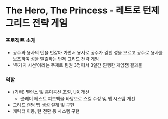 # The Hero, The Princess - 레트로 턴제 그리드 전략 게임

### 프로젝트 소개

- 공주와 용사의 턴을 번갈아 가면서 용사로 공주가 갇힌 성을 오르고 공주로 용사를 보조하여 성을 탈출하는 턴제 그리드 전략 게임
- ‘두가지 시선’이라는 주제로 팀원 3명이서 3일간 진행한 게임잼 결과물

### 역할

- (기획) 밸런스 및 흥미곡선 조절, UX 개선
    - 플레이 테스트 피드백을 바탕으로 스킬 수정 및 맵 시스템 개선
- 그리드 랜덤 맵 생성 설계 및 구현
- 캐릭터 이동, 턴 전환 등 시스템 구현
